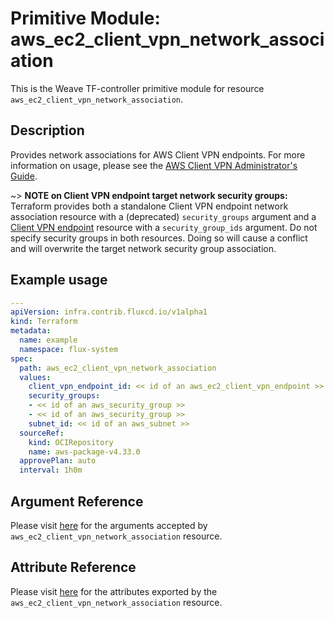 
# Primitive Module: aws_ec2_client_vpn_network_association

This is the Weave TF-controller primitive module for resource `aws_ec2_client_vpn_network_association`.

## Description

Provides network associations for AWS Client VPN endpoints. For more information on usage, please see the
[AWS Client VPN Administrator's Guide](https://docs.aws.amazon.com/vpn/latest/clientvpn-admin/what-is.html).

~> **NOTE on Client VPN endpoint target network security groups:** Terraform provides both a standalone Client VPN endpoint network association resource with a (deprecated) `security_groups` argument and a [Client VPN endpoint](ec2_client_vpn_endpoint.html) resource with a `security_group_ids` argument. Do not specify security groups in both resources. Doing so will cause a conflict and will overwrite the target network security group association.

## Example usage

```yaml
---
apiVersion: infra.contrib.fluxcd.io/v1alpha1
kind: Terraform
metadata:
  name: example
  namespace: flux-system
spec:
  path: aws_ec2_client_vpn_network_association
  values:
    client_vpn_endpoint_id: << id of an aws_ec2_client_vpn_endpoint >>
    security_groups:
    - << id of an aws_security_group >>
    - << id of an aws_security_group >>
    subnet_id: << id of an aws_subnet >>
  sourceRef:
    kind: OCIRepository
    name: aws-package-v4.33.0
  approvePlan: auto
  interval: 1h0m
```

## Argument Reference

Please visit [here](https://registry.terraform.io/providers/hashicorp/aws/4.33.0/docs/resources/iam_policy#argument-reference) for the arguments accepted by `aws_ec2_client_vpn_network_association` resource.

## Attribute Reference

Please visit [here](https://registry.terraform.io/providers/hashicorp/aws/4.33.0/docs/resources/iam_policy#attributes-reference) for the attributes exported by the `aws_ec2_client_vpn_network_association` resource.
